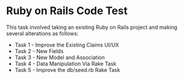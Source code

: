 # Ruby on Rails Code Test
This task involved taking an existing Ruby on Rails project and making several alterations as follows:

* Task 1 - Improve the Existing Claims UI/UX
* Task 2 - New Fields
* Task 3 - New Model and Association
* Task 4 - Data Manipulation Via Rake Task
* Task 5 - Improve the db/seed.rb Rake Task
